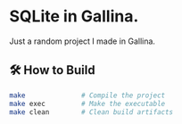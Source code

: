 # SQLite in Gallina.
Just a random project I made in Gallina.

## 🛠 How to Build

```sh
make              # Compile the project
make exec         # Make the executable
make clean        # Clean build artifacts
